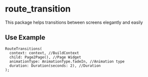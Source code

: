 # route_transition

This package helps transitions between screens elegantly and easily

## Use Example
```
RouteTransitions(
  context: context, //BuildContext
  child: Page2Page(), //Page Widget
  animationType: AnimationType.fadeIn, //Animation type
  duration: Duration(seconds: 2), //Duration
);
```

